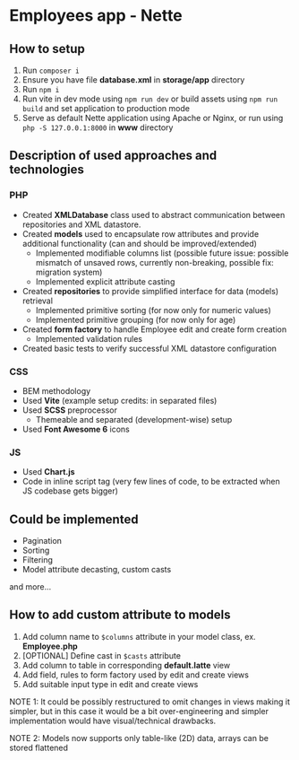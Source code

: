 # Employees app - Nette

## How to setup

1. Run ```composer i```
2. Ensure you have file **database.xml** in **storage/app** directory
3. Run ```npm i```
4. Run vite in dev mode using ```npm run dev``` or build assets using ```npm run build``` and set application to production mode
5. Serve as default Nette application using Apache or Nginx, or run using ```php -S 127.0.0.1:8000``` in **www**
   directory

## Description of used approaches and technologies

### PHP

- Created **XMLDatabase** class used to abstract communication between repositories and XML datastore.
- Created **models** used to encapsulate row attributes and provide additional functionality (can and should be
  improved/extended)
    - Implemented modifiable columns list (possible future issue: possible mismatch of unsaved rows, currently
      non-breaking, possible fix: migration system)
    - Implemented explicit attribute casting
- Created **repositories** to provide simplified interface for data (models) retrieval
    - Implemented primitive sorting (for now only for numeric values)
    - Implemented primitive grouping (for now only for age)
- Created **form factory** to handle Employee edit and create form creation
  - Implemented validation rules
- Created basic tests to verify successful XML datastore configuration

### CSS

- BEM methodology
- Used **Vite** (example setup credits: in separated files)
- Used **SCSS** preprocessor
    - Themeable and separated (development-wise) setup
- Used **Font Awesome 6** icons

### JS

- Used **Chart.js**
- Code in inline script tag (very few lines of code, to be extracted when JS codebase gets bigger)

## Could be implemented

- Pagination
- Sorting
- Filtering
- Model attribute decasting, custom casts

and more...

## How to add custom attribute to models

1. Add column name to ```$columns``` attribute in your model class, ex. **Employee.php**
2. [OPTIONAL] Define cast in ```$casts``` attribute
3. Add column to table in corresponding **default.latte** view
4. Add field, rules to form factory used by edit and create views
5. Add suitable input type in edit and create views

NOTE 1: It could be possibly restructured to omit changes in views making it simpler, but in this case it would be a bit
over-engineering and simpler implementation would have visual/technical drawbacks.

NOTE 2: Models now supports only table-like (2D) data, arrays can be stored flattened
